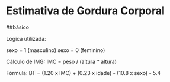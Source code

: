 # Estimativa de Gordura Corporal
##básico

Lógica utilizada:

sexo = 1 (masculino)
sexo = 0 (feminino)

Cálculo de IMG:
IMC = peso / (altura * altura)

Fórmula: 
BT = (1.20 x IMC) + (0.23 x idade) - (10.8 x sexo) - 5.4
